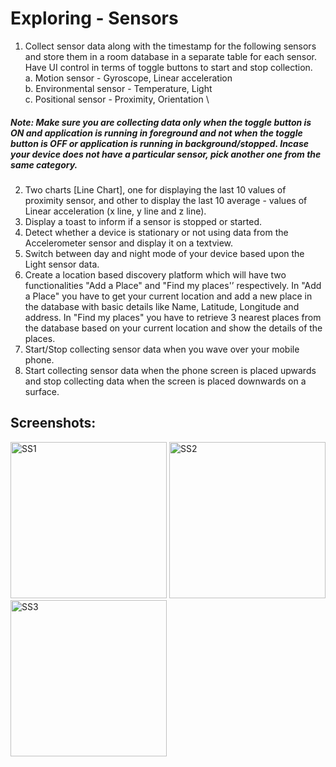 # Exploring - Sensors
1. Collect sensor data along with the timestamp for the following sensors and
store them in a room database in a separate table for each sensor. Have UI
control in terms of toggle buttons to start and stop collection. \
a. Motion sensor - Gyroscope, Linear acceleration \
b. Environmental sensor - Temperature, Light \
c. Positional sensor - Proximity, Orientation \
##### Note: Make sure you are collecting data only when the toggle button is ON and application is running in foreground and not when the toggle button is OFF or application is running in background/stopped. Incase your device does not have a particular sensor, pick another one from the same category.
2. Two charts [Line Chart], one for displaying the last 10 values
of proximity sensor, and other to display the last 10 average - values of
Linear acceleration (x line, y line and z line).
3. Display a toast to inform if a sensor is stopped or started.
4. Detect whether a device is stationary or not using data from the
Accelerometer sensor and display it on a textview.
5. Switch between day and night mode of your device based upon the Light
sensor data.
6. Create a location based discovery platform which will have two
functionalities "Add a Place" and "Find my places'’ respectively. In "Add a
Place" you have to get your current location and add a new place in the
database with basic details like Name, Latitude, Longitude and address. In
"Find my places" you have to retrieve 3 nearest places from the database
based on your current location and show the details of the places.
7. Start/Stop collecting sensor data when you wave over your mobile
phone.
8. Start collecting sensor data when the phone screen is placed
upwards and stop collecting data when the screen is placed downwards on
a surface.

## Screenshots:
<p>
  <img src="https://github.com/Mobile-Computing-Winter-2022/assignment-0-saurabh21077/blob/assignment-4/Screenshot_1.png" width="250" title="SS1">
  <img src="https://github.com/Mobile-Computing-Winter-2022/assignment-0-saurabh21077/blob/assignment-4/Screenshot_2.png" width="250" title="SS2">
  <img src="https://github.com/Mobile-Computing-Winter-2022/assignment-0-saurabh21077/blob/assignment-4/Screenshot_3.png" width="250" title="SS3">
  
</p>
